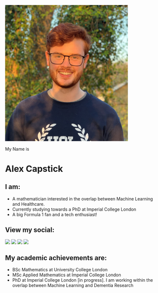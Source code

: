

<img src="./pictures/IMG_6241_cropped.jpg" width="400" >


My Name is


# Alex Capstick


## I am:

- A mathematician interested in the overlap between Machine Learning and Healthcare.
- Currently studying towards a PhD at Imperial College London
- A big Formula 1 fan and a tech enthusiast!


## View my social:

  
[<img src="https://github.com/alexcapstick/alexcapstick/blob/main/pictures/github_button.png" width="200"/>](https://github.com/alexcapstick)  [<img src="https://github.com/alexcapstick/alexcapstick/blob/main/pictures/twitter_button.png" width="200"/>](https://twitter.com/alex_capstick_) [<img src="https://github.com/alexcapstick/alexcapstick/blob/main/pictures/linkedin_button.png" width="200"/>](https://www.linkedin.com/in/alexander-capstick/) [<img src="https://github.com/alexcapstick/alexcapstick/blob/main/pictures/email_button.png" width="200"/>](mailto:alexander.capstick.19@imerial.ac.uk) 


## My academic achievements are:

- BSc Mathematics at University College London
- MSc Applied Mathematics at Imperial College London
- PhD at Imperial College London [in progress]. I am working within the overlap between Machine Learning and Dementia Research

